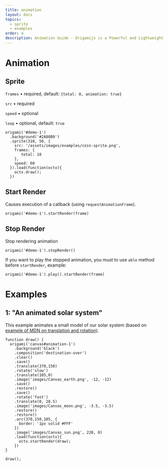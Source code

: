 ```yaml
---
title: animation
layout: docs
topics:
  - sprite
  - examples
order: 4
description: Animation Guide - Origamijs is a Powerful and Lightweight Library to create using HTML5 Canvas
---
```


# Animation

## Sprite

<code class="language-javascript">frames</code> • required, default: <code class="language-javascript">{total: 0, animation: true}</code>

<code class="language-javascript">src</code> • required

<code class="language-javascript">speed</code> • optional

<code class="language-javascript">loop</code> • optional, default: <code class="language-javascript">true</code>

<div class="example dark">
  <canvas id="sprite"></canvas>
</div>

<pre><code class="language-javascript">origami('#demo-1')
  .background('#2A80B9')
  .sprite(310, 50, {
    src: '/assets/images/examples/coin-sprite.png',
    frames: {
       total: 10
    },
    speed: 60
  }).load(function(octx){
    octx.draw();
  })</code></pre>

## Start Render

Causes execution of a callback (using <code class="language-javascript">requestAnimationFrame</code>).

<pre><code class="language-javascript">origami('#demo-1').startRender(frame)</code></pre>

## Stop Render

Stop rendering animation

<pre><code class="language-javascript">origami('#demo-1').stopRender()</code></pre>

If you want to play the stopped animation, you must to use <code class="language-javascript">able</code> method before <code class="language-javascript">startRender</code>, example:

<pre><code class="language-javascript">origami('#demo-1').play().startRender(frame)</code></pre>

# Examples

## 1: "An animated solar system"

<p>This example animates a small model of our solar system (based on <a href="https://developer.mozilla.org/en-US/docs/Web/API/Canvas_API/Tutorial/Basic_animations" alt="Example of MDN translation and rotation"> example of MDN on translation and rotation)</a>.</p>

<div class="example dark mid">
  <canvas id="animation-1"></canvas>
</div>

<pre><code class="language-javascript">function draw() {
  origami('canvas#animation-1')
    .background('black')
    .composition('destination-over')
    .clear()
    .save()
    .translate(370,150)
    .rotate('slow')
    .translate(105,0)
    .image('images/Canvas_earth.png', -12, -12)
    .save()
    .restore()
    .save()
    .rotate('fast')
    .translate(0, 28.5)
    .image('images/Canvas_moon.png', -3.5, -3.5)
    .restore()
    .restore()
    .arc(370,150,105, {
      border: '1px solid #FFF'
    })
    .image('images/Canvas_sun.png', 220, 0)
    .load(function(octx){
      octx.startRender(draw);
    })
}

draw();</code></pre>

